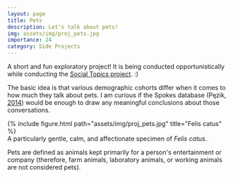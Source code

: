 ```yaml
---
layout: page
title: Pets
description: Let's talk about pets!
img: assets/img/proj_pets.jpg
importance: 24
category: Side Projects
---
```


A short and fun exploratory project! It is being conducted opportunistically while conducting the <a href="https://szala.org/projects/soctop/">Social Topics project</a>. :)

The basic idea is that various demographic cohorts differ when it comes to how much they talk about pets. I am curious if the Spokes database (Pęzik, <a href="https://ep.liu.se/ecp/116/009/ecp15116009.pdf">2014</a>) would be enough to draw any meaningful conclusions about those conversations.


<div class="row">
    <div class="col-sm mt-3 mt-md-0 d-flex justify-content-center">
        <div class="img-fluid rounded z-depth-1 align-self-center">
            {% include figure.html path="assets/img/proj_pets.jpg" title="Felis catus" %}
        </div>
    </div>
</div>
<div class="caption">
    A particularly gentle, calm, and affectionate specimen of <i>Felis catus</i>.
</div>

Pets are defined as animals kept primarily for a person's entertainment or company (therefore, farm animals, laboratory animals, or working animals are not considered pets). 
